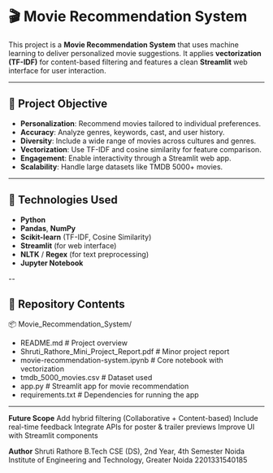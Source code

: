 # 🎬 Movie Recommendation System

This project is a **Movie Recommendation System** that uses machine learning to deliver personalized movie suggestions. It applies **vectorization (TF-IDF)** for content-based filtering and features a clean **Streamlit** web interface for user interaction.

---

## 📌 Project Objective

- **Personalization**: Recommend movies tailored to individual preferences.
- **Accuracy**: Analyze genres, keywords, cast, and user history.
- **Diversity**: Include a wide range of movies across cultures and genres.
- **Vectorization**: Use TF-IDF and cosine similarity for feature comparison.
- **Engagement**: Enable interactivity through a Streamlit web app.
- **Scalability**: Handle large datasets like TMDB 5000+ movies.

---

## 🧠 Technologies Used

- **Python**
- **Pandas**, **NumPy**
- **Scikit-learn** (TF-IDF, Cosine Similarity)
- **Streamlit** (for web interface)
- **NLTK** / **Regex** (for text preprocessing)
- **Jupyter Notebook**

--

## 📁 Repository Contents

📦 Movie_Recommendation_System/
- README.md # Project overview
- Shruti_Rathore_Mini_Project_Report.pdf # Minor project report
- movie-recommendation-system.ipynb # Core notebook with vectorization
- tmdb_5000_movies.csv # Dataset used
- app.py # Streamlit app for movie recommendation
- requirements.txt # Dependencies for running the app

---

**Future Scope**
Add hybrid filtering (Collaborative + Content-based)
Include real-time feedback
Integrate APIs for poster & trailer previews
Improve UI with Streamlit components

**Author**
Shruti Rathore
B.Tech CSE (DS), 2nd Year, 4th Semester
Noida Institute of Engineering and Technology, Greater Noida
2201331540185

